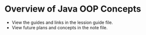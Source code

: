 # Overview of Java OOP Concepts
- View the guides and links in the lession guide file.
- View future plans and concepts in the note file.